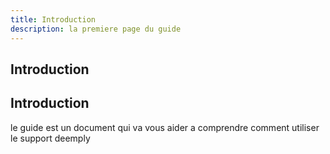 ```yaml
---
title: Introduction
description: la premiere page du guide
---
```


  ## Introduction
  <!---
  le guide est un document qui va vous aider a comprendre comment utiliser le support deemply
  --->

## Introduction

le guide est un document qui va vous aider a comprendre comment utiliser le support deemply

